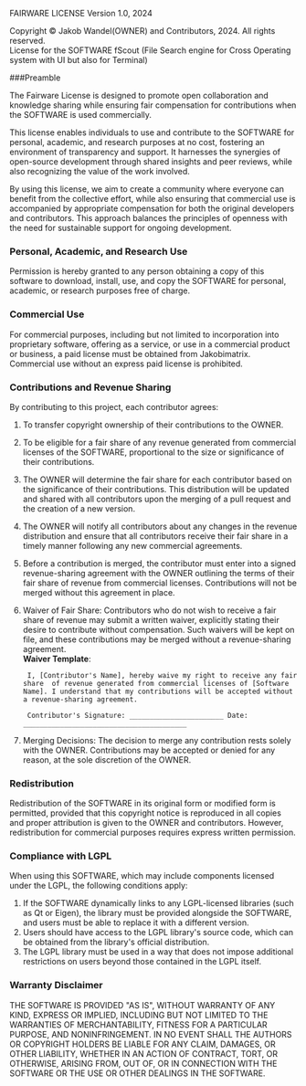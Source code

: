FAIRWARE LICENSE
Version 1.0, 2024

Copyright © Jakob Wandel(OWNER) and Contributors, 2024. All rights reserved.  
License for the SOFTWARE fScout (File Search engine for Cross Operating system with UI but also for Terminal)


###Preamble

The Fairware License is designed to promote open collaboration and knowledge sharing while ensuring fair compensation for contributions when the SOFTWARE is used commercially.

This license enables individuals to use and contribute to the SOFTWARE for personal, academic, and research purposes at no cost, fostering an environment of transparency and support. It harnesses the synergies of open-source development through shared insights and peer reviews, while also recognizing the value of the work involved.

By using this license, we aim to create a community where everyone can benefit from the collective effort, while also ensuring that commercial use is accompanied by appropriate compensation for both the original developers and contributors. This approach balances the principles of openness with the need for sustainable support for ongoing development.


### Personal, Academic, and Research Use

Permission is hereby granted to any person obtaining a copy of this software to download, install, use, and copy the SOFTWARE for personal, academic, or research purposes free of charge.

### Commercial Use

For commercial purposes, including but not limited to incorporation into proprietary software, offering as a service, or use in a commercial product or business, a paid license must be obtained from Jakobimatrix. Commercial use without an express paid license is prohibited.

### Contributions and Revenue Sharing

By contributing to this project, each contributor agrees:

1. To transfer copyright ownership of their contributions to the OWNER.

2. To be eligible for a fair share of any revenue generated from commercial licenses of the SOFTWARE, proportional to the size or significance of their contributions.

3. The OWNER will determine the fair share for each contributor based on the significance of their contributions. This distribution will be updated and shared with all contributors upon the merging of a pull request and the creation of a new version.

4. The OWNER will notify all contributors about any changes in the revenue distribution and ensure that all contributors receive their fair share in a timely manner following any new commercial agreements.

5. Before a contribution is merged, the contributor must enter into a signed revenue-sharing agreement with the OWNER outlining the terms of their fair share of revenue from commercial licenses. Contributions will not be merged without this agreement in place.

6. Waiver of Fair Share: Contributors who do not wish to receive a fair share of revenue may submit a written waiver, explicitly stating their desire to contribute without compensation. Such waivers will be kept on file, and these contributions may be merged without a revenue-sharing agreement.  
 **Waiver Template**:  
 
        I, [Contributor's Name], hereby waive my right to receive any fair share  of revenue generated from commercial licenses of [Software Name]. I understand that my contributions will be accepted without a revenue-sharing agreement.

        Contributor's Signature: _______________________ Date: ________________________________________
        
7. Merging Decisions: The decision to merge any contribution rests solely with the OWNER. Contributions may be accepted or denied for any reason, at the sole discretion of the OWNER.

### Redistribution

Redistribution of the SOFTWARE in its original form or modified form is permitted, provided that this copyright notice is reproduced in all copies and proper attribution is given to the OWNER and contributors. However, redistribution for commercial purposes requires express written permission.

### Compliance with LGPL

When using this SOFTWARE, which may include components licensed under the LGPL, the following conditions apply:

1. If the SOFTWARE dynamically links to any LGPL-licensed libraries (such as Qt or Eigen), the library must be provided alongside the SOFTWARE, and users must be able to replace it with a different version.
2. Users should have access to the LGPL library's source code, which can be obtained from the library's official distribution.
3. The LGPL library must be used in a way that does not impose additional restrictions on users beyond those contained in the LGPL itself.


### Warranty Disclaimer

THE SOFTWARE IS PROVIDED "AS IS", WITHOUT WARRANTY OF ANY KIND, EXPRESS OR IMPLIED, INCLUDING BUT NOT LIMITED TO THE WARRANTIES OF MERCHANTABILITY, FITNESS FOR A PARTICULAR PURPOSE, AND NONINFRINGEMENT. IN NO EVENT SHALL THE AUTHORS OR COPYRIGHT HOLDERS BE LIABLE FOR ANY CLAIM, DAMAGES, OR OTHER LIABILITY, WHETHER IN AN ACTION OF CONTRACT, TORT, OR OTHERWISE, ARISING FROM, OUT OF, OR IN CONNECTION WITH THE SOFTWARE OR THE USE OR OTHER DEALINGS IN THE SOFTWARE.
